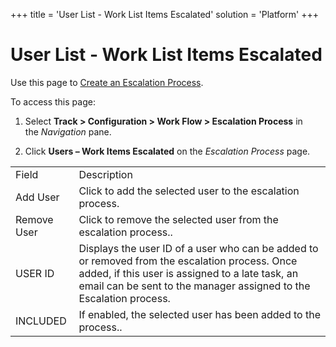 +++
title = 'User List - Work List Items Escalated'
solution = 'Platform'
+++

# User List - Work List Items Escalated

<div class="use">

Use this page to [Create an Escalation
Process](../Use_Cases/Create_an_Escalation_Process.htm).

</div>

To access this page:

1.  Select <span style="font-weight: bold;">Track \>
    </span>**Configuration \> Work Flow \> Escalation Process** in
    the *Navigation* pane.

2.  Click **Users – Work Items Escalated** on the *Escalation
    Process* page.

|             |                                                                                                                                                                                                                         |
| ----------- | ----------------------------------------------------------------------------------------------------------------------------------------------------------------------------------------------------------------------- |
| Field       | Description                                                                                                                                                                                                             |
| Add User    | Click to add the selected user to the escalation process.                                                                                                                                                               |
| Remove User | Click to remove the selected user from the escalation process..                                                                                                                                                         |
| USER ID     | Displays the user ID of a user who can be added to or removed from the escalation process. Once added, if this user is assigned to a late task, an email can be sent to the manager assigned to the Escalation process. |
| INCLUDED    | If enabled, the selected user has been added to the process..                                                                                                                                                           |
